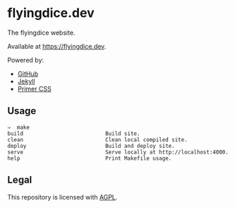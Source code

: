 # flyingdice.dev

The flyingdice website.

Available at <https://flyingdice.dev>.

Powered by:

* [GitHub](https://github.com)
* [Jekyll](https://jekyllrb.com/)
* [Primer CSS](https://github.com/primer/css/)

## Usage

```
⇒  make
build                          Build site.
clean                          Clean local compiled site.
deploy                         Build and deploy site.
serve                          Serve locally at http://localhost:4000.
help                           Print Makefile usage.
```

## Legal

This repository is licensed with [AGPL](LICENSE).
